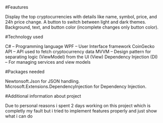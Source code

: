 #Feautures

Display the top cryptocurrencies with details like name, symbol, price, and 24h price change.
A button to switch between light and dark themes.
Background, text, and button color (incomplete changes only button color).

#Technology used

C# – Programming language
WPF – User Interface framework
CoinGecko API – API used to fetch cryptocurrency data
MVVM – Design pattern for separating logic (ViewModel) from the UI (View)
Dependency Injection (DI) – For managing services and view models

#Packages needed

Newtonsoft.Json for JSON handling.
Microsoft.Extensions.DependencyInjection for Dependency Injection.

#Additional information about project

Due to personal reasons i spent 2 days working on this project which is completly my fault but i tried to implement features properly and just show what i can do
